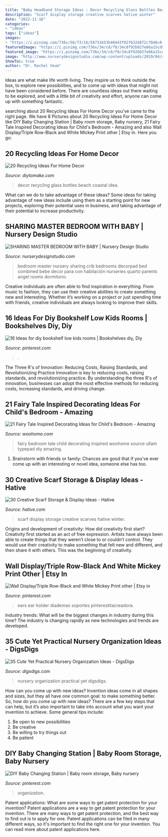```yaml
---
title: "Baby Headband Storage Ideas : Decor Recycling Glass Bottles Beach Coastal Idea"
description: "Scarf display storage creative scarves hative winter"
date: "2022-11-16"
categories:
- "ideas"
tags: ["ideas"]
images:
- "https://i.pinimg.com/736x/58/73/16/58731653b40443f02f63248f2c70d6c0.jpg"
featuredImage: "https://i.pinimg.com/736x/34/c8/f9/34c8f92b027e66a15cd9df620c3c17a0.jpg"
featured_image: "https://i.pinimg.com/736x/34/c8/f9/34c8f92b027e66a15cd9df620c3c17a0.jpg"
image: "http://www.nurserydesignstudio.com/wp-content/uploads/2019/04/sharing-master-bedroom-with-baby-7.jpg"
ShowToc: true
author: "Dr. Rachel Veum"
---
```



Ideas are what make life worth living. They inspire us to think outside the box, to explore new possibilities, and to come up with ideas that might not have been considered before. There are countless ideas out there waiting to be explored, and with a little bit of creativity and effort, anyone can come up with something fantastic.

	

		
searching about 20 Recycling Ideas For Home Decor you've came to the right page. We have 8 Pictures about 20 Recycling Ideas For Home Decor like DIY Baby Changing Station | Baby room storage, Baby nursery, 21 Fairy Tale Inspired Decorating Ideas for Child&#039;s Bedroom - Amazing and also Wall Display/Triple Row-Black and White Mickey Print other | Etsy in. Here you go:
		
    
## 20 Recycling Ideas For Home Decor

<img loading=lazy src="https://www.diytomake.com/wp-content/uploads/2016/03/glass-bottles-bottles-decor-ideas.jpg" onerror="this.onerror=null;this.src='https://tse3.mm.bing.net/th?id=OIP.aeawtpj3z1kYw3stuI-fhQHaJ3&amp;pid=15.1';" alt="20 Recycling Ideas For Home Decor">

_Source: diytomake.com_

>decor recycling glass bottles beach coastal idea. 

	

What can we do to take advantage of these ideas?
Some ideas for taking advantage of new ideas include using them as a starting point for new projects, exploring their potential uses in business, and taking advantage of their potential to increase productivity.

    
## SHARING MASTER BEDROOM WITH BABY | Nursery Design Studio

<img loading=lazy src="http://www.nurserydesignstudio.com/wp-content/uploads/2019/04/sharing-master-bedroom-with-baby-7.jpg" onerror="this.onerror=null;this.src='https://tse2.mm.bing.net/th?id=OIP.QB2a5lAzegpe6IxrkGlH9gHaKH&amp;pid=15.1';" alt="SHARING MASTER BEDROOM WITH BABY | Nursery Design Studio">

_Source: nurserydesignstudio.com_

>bedroom master nursery sharing crib bedrooms decorpad bed combined bebe decor para con habitación nurseries quarto parents angel rooms dormitorio. 

	

Creative individuals are often able to find inspiration in everything. From music to fashion, they can use their creative abilities to create something new and interesting. Whether it’s working on a project or just spending time with friends, creative individuals are always looking to improve their skills.

    
## 16 Ideas For Diy Bookshelf Low Kids Rooms | Bookshelves Diy, Diy

<img loading=lazy src="https://i.pinimg.com/736x/58/73/16/58731653b40443f02f63248f2c70d6c0.jpg" onerror="this.onerror=null;this.src='https://tse2.mm.bing.net/th?id=OIP.WH8FMZACxHRocK4r9pJMswAAAA&amp;pid=15.1';" alt="16 Ideas for diy bookshelf low kids rooms | Bookshelves diy, Diy">

_Source: pinterest.com_

>. 

	

The Three R's of Innovation: Reducing Costs, Raising Standards, and Revolutionizing Practice
Innovation is key to reducing costs, raising standards, and revolutionizing practice. By understanding the three R's of innovation, businesses can adopt the most effective methods for reducing costs, increasing standards, and driving change.

    
## 21 Fairy Tale Inspired Decorating Ideas For Child&#039;s Bedroom - Amazing

<img loading=lazy src="https://www.woohome.com/wp-content/uploads/2015/06/Fairy-Tale-Child-Bedroom-WooHome-16.jpg" onerror="this.onerror=null;this.src='https://tse4.mm.bing.net/th?id=OIP.nvElJIyhfHa9SMyDZ9n7JgHaLE&amp;pid=15.1';" alt="21 Fairy Tale Inspired Decorating Ideas for Child&#039;s Bedroom - Amazing">

_Source: woohome.com_

>fairy bedroom tale child decorating inspired woohome source ullam typepad diy amazing. 

	

1. Brainstorm with friends or family: Chances are good that if you've ever come up with an interesting or novel idea, someone else has too.

    
## 30 Creative Scarf Storage &amp; Display Ideas - Hative

<img loading=lazy src="https://hative.com/wp-content/uploads/2015/03/scarf-storage-ideas/6-creative-scarf-storage-and-display-ideas.jpg" onerror="this.onerror=null;this.src='https://tse4.mm.bing.net/th?id=OIP.JchAu4DdsQfW-yKbH92FFAHaJp&amp;pid=15.1';" alt="30 Creative Scarf Storage &amp; Display Ideas - Hative">

_Source: hative.com_

>scarf display storage creative scarves hative winter. 

	

Origins and development of creativity: How did creativity first start?
Creativity first started as an act of free expression. Artists have always been able to create things that they weren’t close to or couldn’t control. They would use their creativity to make something that felt new and different, and then share it with others. This was the beginning of creativity.

    
## Wall Display/Triple Row-Black And White Mickey Print Other | Etsy In

<img loading=lazy src="https://i.pinimg.com/736x/34/c8/f9/34c8f92b027e66a15cd9df620c3c17a0.jpg" onerror="this.onerror=null;this.src='https://tse2.mm.bing.net/th?id=OIP.cLC4ntSW1tf1gYdVdGQAOwHaL6&amp;pid=15.1';" alt="Wall Display/Triple Row-Black and White Mickey Print other | Etsy in">

_Source: pinterest.com_

>ears ear holder diademas soportes pinterestitacreadora. 

	

Industry trends: What will be the biggest changes in industry during this time?
The industry is changing rapidly as new technologies and trends are developed.

    
## 35 Cute Yet Practical Nursery Organization Ideas - DigsDigs

<img loading=lazy src="http://www.digsdigs.com/photos/cute-yet-practical-nursery-organization-ideas-7.jpg" onerror="this.onerror=null;this.src='https://tse4.mm.bing.net/th?id=OIP.irrKFQ5GrjkObdWJtiroSAHaLH&amp;pid=15.1';" alt="35 Cute Yet Practical Nursery Organization Ideas - DigsDigs">

_Source: digsdigs.com_

>nursery organization practical yet digsdigs. 

	

How can you come up with new ideas?
Invention ideas come in all shapes and sizes, but they all have one common goal: to make something better. So, how do you come up with new ideas? There are a few key steps that can help, but it’s also important to take into account what you want your invention to achieve. Some general tips include: 
1. Be open to new possibilities 
2. Be creative 
3. Be willing to try things out 
4. Be patient 

    
## DIY Baby Changing Station | Baby Room Storage, Baby Nursery

<img loading=lazy src="https://i.pinimg.com/736x/8b/52/c8/8b52c8e6f46b4db38eff618f91567c32--baby-changing-station-nursery-room.jpg" onerror="this.onerror=null;this.src='https://tse2.mm.bing.net/th?id=OIP.Wve1hVKOoUu_zCUzi9y-EwHaKl&amp;pid=15.1';" alt="DIY Baby Changing Station | Baby room storage, Baby nursery">

_Source: pinterest.com_

>organization. 

	

Patent applications: What are some ways to get patent protection for your invention?
Patent applications are a way to get patent protection for your invention. There are many ways to get patent protection, and the best way to find out is to apply for one. Patent applications can be filed in many different ways, so it's important to find the right one for your invention. You can read more about patent applications here.


